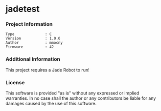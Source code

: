 jadetest
================



### Project Information
```
Type              : C
Version           : 1.0.0
Author            : mmocny
Firmware          : 42
```

### Additional Information
This project requires a Jade Robot to run!

### License
This software is provided "as is" without any expressed or implied warranties.  In no case shall the author or any contributors be liable for any damages caused by the use of this software.

